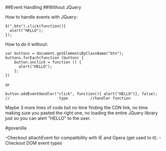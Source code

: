 ##Event Handling
##Without JQuery

How to handle events with JQuery:
```
$(".btn").click(function(){
  alert("HELLO");
});
```


How to do it without:
```
var buttons = document.getElementsByClassName("btn");
buttons.forEach(function (button) {
    button.onclick = function () {
      alert("HELLO");
    };
})

```

or

```
button.addEventHandler("click", function(){ alert("HELLO")}, false);
//                      type          //handler function
```

Maybe 3 more lines of code but no time finding the CDN link, no time making sure you pasted the right one, no loading the entire JQuery library just so you can alert "HELLO" to the user. 

\#govanilla

-Checkout attachEvent for compatibility with IE and Opera (get used to it).
-Checkout DOM event types
